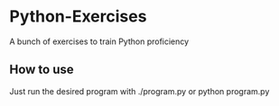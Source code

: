 # Python-Exercises
A bunch of exercises to train Python proficiency
## How to use
Just run the desired program with ./program.py or python program.py
